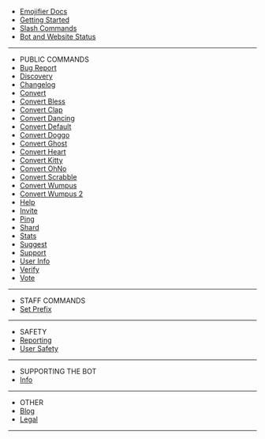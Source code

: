 - [Emojifier Docs](/)
- [Getting Started](getting-started.md)
- [Slash Commands](slash-commands.md)
- [Bot and Website Status](status.md)

---
- PUBLIC COMMANDS
- [Bug Report](all/bugreport.md)
- [Discovery](all/discovery.md)
- [Changelog](all/changelog.md)
- [Convert](all/convert.md)
- [Convert Bless](all/convertbless.md)
- [Convert Clap](all/convertclap.md)
- [Convert Dancing](all/convertdancing.md)
- [Convert Default](all/convertdefault.md)
- [Convert Doggo](all/convertdoggo.md)
- [Convert Ghost](all/convertghost.md)
- [Convert Heart](all/convertheart.md)
- [Convert Kitty](all/convertkitty.md)
- [Convert OhNo](all/convertohno.md)
- [Convert Scrabble](all/convertscrabble.md)
- [Convert Wumpus](all/convertwumpus.md)
- [Convert Wumpus 2](all/convertwumpus2.md)
- [Help](all/help.md)
- [Invite](all/invite.md)
- [Ping](all/ping.md)
- [Shard](all/shard.md)
- [Stats](all/stats.md)
- [Suggest](all/suggest.md)
- [Support](all/support.md)
- [User Info](all/userinfo.md)
- [Verify](all/verify.md)
- [Vote](all/vote.md)

---

- STAFF COMMANDS
- [Set Prefix](staff/setprefix.md)

---

- SAFETY
- [Reporting](safety/reporting.md)
- [User Safety](safety/usersafety.md)

---
- SUPPORTING THE BOT
- [Info](supporting/info.md)

---
- OTHER
- [Blog](other/blog.md)
- [Legal](other/legal.md)

---
